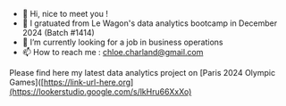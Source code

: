 - 👋 Hi, nice to meet you !
- 🌱 I gratuated from Le Wagon's data analytics bootcamp in December 2024 (Batch #1414)
- 👀 I’m currently looking for a job in business operations
- 📫 How to reach me : chloe.charland@gmail.com 

Please find here my latest data analytics project on [Paris 2024 Olympic Games]([https://link-url-here.org](https://lookerstudio.google.com/s/lkHru66XxXo)

<!---
CCH56/CCH56 is a ✨ special ✨ repository because its `README.md` (this file) appears on your GitHub profile.
You can click the Preview link to take a look at your changes.
--->
